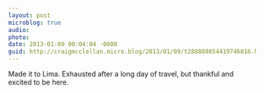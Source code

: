 ```yaml
---
layout: post
microblog: true
audio: 
photo: 
date: 2013-01-09 00:04:04 -0600
guid: http://craigmcclellan.micro.blog/2013/01/09/t288888854419746816.html
---
```

Made it to Lima. Exhausted after a long day of travel, but thankful and excited to be here.
